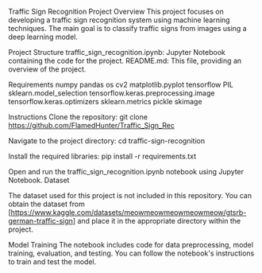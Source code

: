 Traffic Sign Recognition Project
Overview
This project focuses on developing a traffic sign recognition system using machine learning techniques. The main goal is to classify traffic signs from images using a deep learning model.

Project Structure
traffic_sign_recognition.ipynb: Jupyter Notebook containing the code for the project.
README.md: This file, providing an overview of the project.


Requirements
numpy
pandas
os
cv2
matplotlib.pyplot
tensorflow
PIL
sklearn.model_selection
tensorflow.keras.preprocessing.image
tensorflow.keras.optimizers
sklearn.metrics
pickle
skimage


Instructions
Clone the repository:
git clone https://github.com/FlamedHunter/Traffic_Sign_Rec


Navigate to the project directory:
cd traffic-sign-recognition


Install the required libraries:
pip install -r requirements.txt


Open and run the traffic_sign_recognition.ipynb notebook using Jupyter Notebook.
Dataset


The dataset used for this project is not included in this repository. You can obtain the dataset from [https://www.kaggle.com/datasets/meowmeowmeowmeowmeow/gtsrb-german-traffic-sign] and place it in the appropriate directory within the project.

Model Training
The notebook includes code for data preprocessing, model training, evaluation, and testing. You can follow the notebook's instructions to train and test the model.



